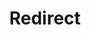 ﻿---
layout: src/layouts/Redirect.astro
title: Redirect
redirect: https://yamldoc.liuyan.wang/docs/octopus-rest-api/cli/octopus-account-create
pubDate:  2023-01-01
navSearch: false
navSitemap: false
navMenu: false
---
